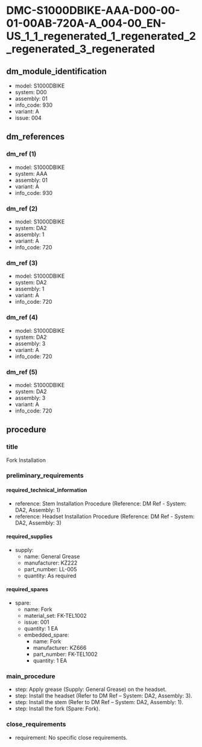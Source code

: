 # DMC-S1000DBIKE-AAA-D00-00-01-00AB-720A-A_004-00_EN-US_1_1_regenerated_1_regenerated_2_regenerated_3_regenerated

## dm_module_identification

*   model: S1000DBIKE
*   system: D00
*   assembly: 01
*   info_code: 930
*   variant: A
*   issue: 004

## dm_references

### dm_ref (1)
*   model: S1000DBIKE
*   system: AAA
*   assembly: 01
*   variant: A
*   info_code: 930

### dm_ref (2)
*   model: S1000DBIKE
*   system: DA2
*   assembly: 1
*   variant: A
*   info_code: 720

### dm_ref (3)
*   model: S1000DBIKE
*   system: DA2
*   assembly: 1
*   variant: A
*   info_code: 720

### dm_ref (4)
*   model: S1000DBIKE
*   system: DA2
*   assembly: 3
*   variant: A
*   info_code: 720

### dm_ref (5)
*   model: S1000DBIKE
*   system: DA2
*   assembly: 3
*   variant: A
*   info_code: 720

## procedure

### title

Fork Installation

### preliminary_requirements

#### required_technical_information

*   reference: Stem Installation Procedure (Reference: DM Ref - System: DA2, Assembly: 1)
*   reference: Headset Installation Procedure (Reference: DM Ref - System: DA2, Assembly: 3)

#### required_supplies

*   supply:
    *   name: General Grease
    *   manufacturer: KZ222
    *   part_number: LL-005
    *   quantity: As required

#### required_spares

*   spare:
    *   name: Fork
    *   material_set: FK-TEL1002
    *   issue: 001
    *   quantity: 1 EA
    *   embedded_spare:
        *   name: Fork
        *   manufacturer: KZ666
        *   part_number: FK-TEL1002
        *   quantity: 1 EA

### main_procedure

*   step: Apply grease (Supply: General Grease) on the headset.
*   step: Install the headset (Refer to DM Ref – System: DA2, Assembly: 3).
*   step: Install the stem (Refer to DM Ref – System: DA2, Assembly: 1).
*   step: Install the fork (Spare: Fork).

### close_requirements

*   requirement: No specific close requirements.